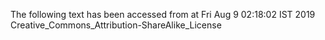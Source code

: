 The following text has been accessed from at Fri Aug 9 02:18:02 IST 2019
Creative_Commons_Attribution-ShareAlike_License
